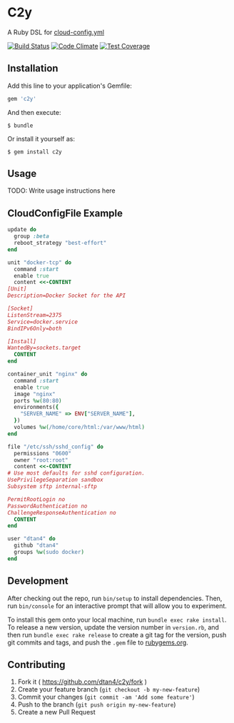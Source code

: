# C2y

A Ruby DSL for [cloud-config.yml](https://coreos.com/docs/cluster-management/setup/cloudinit-cloud-config/)

[![Build Status](https://travis-ci.org/dtan4/c2y.svg?branch=master)](https://travis-ci.org/dtan4/c2y)
[![Code Climate](https://codeclimate.com/github/dtan4/c2y/badges/gpa.svg)](https://codeclimate.com/github/dtan4/c2y)
[![Test Coverage](https://codeclimate.com/github/dtan4/c2y/badges/coverage.svg)](https://codeclimate.com/github/dtan4/c2y)

## Installation

Add this line to your application's Gemfile:

```ruby
gem 'c2y'
```

And then execute:

    $ bundle

Or install it yourself as:

    $ gem install c2y

## Usage

TODO: Write usage instructions here

## CloudConfigFile Example

```ruby
update do
  group :beta
  reboot_strategy "best-effort"
end

unit "docker-tcp" do
  command :start
  enable true
  content <<-CONTENT
[Unit]
Description=Docker Socket for the API

[Socket]
ListenStream=2375
Service=docker.service
BindIPv6Only=both

[Install]
WantedBy=sockets.target
  CONTENT
end

container_unit "nginx" do
  command :start
  enable true
  image "nginx"
  ports %w(80:80)
  environments({
    "SERVER_NAME" => ENV["SERVER_NAME"],
  })
  volumes %w(/home/core/html:/var/www/html)
end

file "/etc/ssh/sshd_config" do
  permissions "0600"
  owner "root:root"
  content <<-CONTENT
# Use most defaults for sshd configuration.
UsePrivilegeSeparation sandbox
Subsystem sftp internal-sftp

PermitRootLogin no
PasswordAuthentication no
ChallengeResponseAuthentication no
  CONTENT
end

user "dtan4" do
  github "dtan4"
  groups %w(sudo docker)
end
```

## Development

After checking out the repo, run `bin/setup` to install dependencies. Then, run `bin/console` for an interactive prompt that will allow you to experiment.

To install this gem onto your local machine, run `bundle exec rake install`. To release a new version, update the version number in `version.rb`, and then run `bundle exec rake release` to create a git tag for the version, push git commits and tags, and push the `.gem` file to [rubygems.org](https://rubygems.org).

## Contributing

1. Fork it ( https://github.com/dtan4/c2y/fork )
2. Create your feature branch (`git checkout -b my-new-feature`)
3. Commit your changes (`git commit -am 'Add some feature'`)
4. Push to the branch (`git push origin my-new-feature`)
5. Create a new Pull Request
